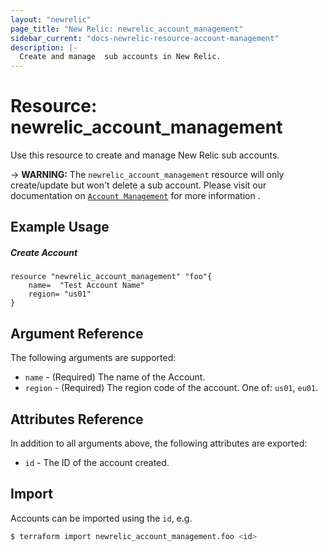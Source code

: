 ```yaml
---
layout: "newrelic"
page_title: "New Relic: newrelic_account_management"
sidebar_current: "docs-newrelic-resource-account-management"
description: |-
  Create and manage  sub accounts in New Relic.
---
```


# Resource: newrelic\_account\_management

Use this resource to create and manage New Relic sub accounts.

-> **WARNING:** The `newrelic_account_management` resource will only create/update but won't delete a sub account. Please visit our documentation on  [`Account Management`](https://docs.newrelic.com/docs/apis/nerdgraph/examples/manage-accounts-nerdgraph/#delete) for more information .

## Example Usage

##### Create Account
```hcl
resource "newrelic_account_management" "foo"{
	name=  "Test Account Name"
	region= "us01"
}
```

## Argument Reference

The following arguments are supported:

  * `name` - (Required) The name of the Account.
  * `region` - (Required) The region code of the account.  One of: `us01`, `eu01`.


## Attributes Reference

In addition to all arguments above, the following attributes are exported:

- `id` - The ID of the account created.

## Import

Accounts can be imported using the `id`, e.g.

```bash
$ terraform import newrelic_account_management.foo <id>
```

